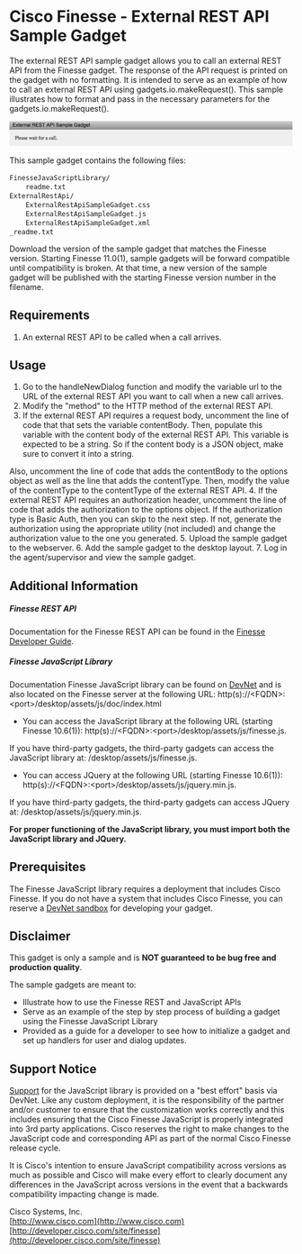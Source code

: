 # Cisco Finesse - External REST API Sample Gadget
The external REST API sample gadget allows you to call an external REST API from the Finesse gadget. The response of the API request is printed on the gadget with no formatting. It is intended to serve as an example of how to call an external REST API using gadgets.io.makeRequest(). This sample illustrates how to format and pass in the necessary parameters for the gadgets.io.makeRequest().

![Sample Gadget Screenshot](Screenshot.png)

This sample gadget contains the following files:

	FinesseJavaScriptLibrary/
		readme.txt
	ExternalRestApi/
		ExternalRestApiSampleGadget.css
		ExternalRestApiSampleGadget.js
		ExternalRestApiSampleGadget.xml
	_readme.txt

Download the version of the sample gadget that matches the Finesse version. Starting Finesse 11.0(1), sample gadgets will be forward compatible until compatibility is broken. At that time, a new version of the sample gadget will be published with the starting Finesse version number in the filename.

## Requirements

1. An external REST API to be called when a call arrives.

## Usage
1. Go to the handleNewDialog function and modify the variable url to the URL of the external REST API you want to call when a new call arrives.
2. Modify the "method" to the HTTP method of the external REST API.
3. If the external REST API requires a request body, uncomment the line of code that that sets the variable contentBody. Then, populate this variable with the content body of the external REST API. This variable is expected to be a string. So if the content body is a JSON object, make sure to convert it into a string.

 Also, uncomment the line of code that adds the contentBody to the options object as well as the line that adds the contentType. Then, modify the value of the contentType to the contentType of the external REST API.
4. If the external REST API requires an authorization header, uncomment the line of code that adds the authorization to the options object. If the authorization type is Basic Auth, then you can skip to the next step. If not, generate the authorization using the appropriate utility (not included) and change the authorization value to the one you generated.
5. Upload the sample gadget to the webserver.
6. Add the sample gadget to the desktop layout.
7. Log in the agent/supervisor and view the sample gadget.

## Additional Information
##### Finesse REST API
Documentation for the Finesse REST API can be found in the [Finesse Developer Guide](https://developer.cisco.com/docs/finesse/#!rest-api-dev-guide).

##### Finesse JavaScript Library
Documentation Finesse JavaScript library can be found on [DevNet](https://developer.cisco.com/docs/finesse/#!javascript-library) and is also located on the Finesse server at the following URL: http(s)://&lt;FQDN&gt;:&lt;port&gt;/desktop/assets/js/doc/index.html

- You can access the JavaScript library at the following URL (starting Finesse 10.6(1)): http(s)://&lt;FQDN&gt;:&lt;port&gt;/desktop/assets/js/finesse.js.

 If you have third-party gadgets, the third-party gadgets can access the JavaScript library at: /desktop/assets/js/finesse.js.

- You can access JQuery at the following URL (starting Finesse 10.6(1)): http(s)://&lt;FQDN&gt;:&lt;port&gt;/desktop/assets/js/jquery.min.js.

 If you have third-party gadgets, the third-party gadgets can access JQuery at: /desktop/assets/js/jquery.min.js.

**For proper functioning of the JavaScript library, you must import both the JavaScript library and JQuery.**

## Prerequisites
The Finesse JavaScript library requires a deployment that includes Cisco Finesse. If you do not have a system that includes Cisco Finesse, you can reserve a [DevNet sandbox](https://developer.cisco.com/docs/finesse/#!sandbox) for developing your gadget.

## Disclaimer
This gadget is only a sample and is **NOT guaranteed to be bug free and production quality**.

The sample gadgets are meant to:
- Illustrate how to use the Finesse REST and JavaScript APIs
- Serve as an example of the step by step process of building a gadget using the Finesse JavaScript Library
- Provided as a guide for a developer to see how to initialize a gadget and set up handlers for user and dialog updates.

## Support Notice
[Support](https://developer.cisco.com/site/support) for the JavaScript library is provided on a "best effort" basis via DevNet. Like any custom deployment, it is the responsibility of the partner and/or customer to ensure that the customization works correctly and this includes ensuring that the Cisco Finesse JavaScript is properly integrated into 3rd party applications. Cisco reserves the right to make changes to the JavaScript code and corresponding API as part of the normal Cisco Finesse release cycle.

It is Cisco's intention to ensure JavaScript compatibility across versions as much as possible and Cisco will make every effort to clearly document any differences in the JavaScript across versions in the event that a backwards compatibility impacting change is made.

Cisco Systems, Inc.<br>
[http://www.cisco.com](http://www.cisco.com)<br>
[http://developer.cisco.com/site/finesse](http://developer.cisco.com/site/finesse)